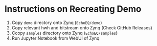 # Instructions on Recreating Demo

1. Copy `demo` directory onto Zynq (`EchoEQ/demo`)
2. Copy relevant hwh and bitstream onto Zynq (Check GitHub Releases)
3. Ccopy `samples` directory onto Zynq (`EchoEQ/samples`)
4. Run Jupyter Notebook from WebUI of Zynq